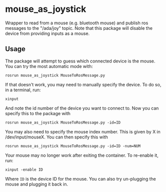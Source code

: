 # mouse_as_joystick

Wrapper to read from a mouse (e.g. bluetooth mouse) and publish ros messages to the "/ada/joy" topic. Note that this package will disable the device from providing inputs as a mouse.

## Usage

The package will attempt to guess which connected device is the mouse. You can try the most automatic mode with:

```
rosrun mouse_as_joystick MouseToRosMessage.py
```

If that doesn't work, you may need to manually specify the device. To do so, in a terminal, run:

```
xinput
```

And note the id number of the device you want to connect to. Now you can specify this to the package with

```
rosrun mouse_as_joystick MouseToRosMessage.py -id=ID
```

You may also need to specify the mouse index number. This is given by X in /dev/input/mouseX. You can then specify this with

```
rosrun mouse_as_joystick MouseToRosMessage.py -id=ID -num=NUM
```

Your mouse may no longer work after exiting the container. To re-enable it, run:

```
xinput -enable ID
```

Where `ID` is the device ID for the mouse.  You can also try un-plugging the mouse and plugging it back in.
